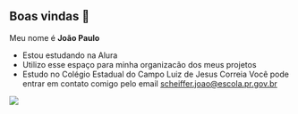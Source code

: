 ## Boas vindas 🤙

Meu nome é **João Paulo**

 - Estou estudando na Alura
 - Utilizo esse espaço para minha organizacão dos meus projetos
 - Estudo no Colégio Estadual do Campo Luiz de Jesus Correia
   Você pode entrar em contato comigo pelo email
   scheiffer.joao@escola.pr.gov.br


 ![](https://media1.tenor.com/m/lvL3BcggVtcAAAAd/cristiano-ronaldo-drinking.gif)
